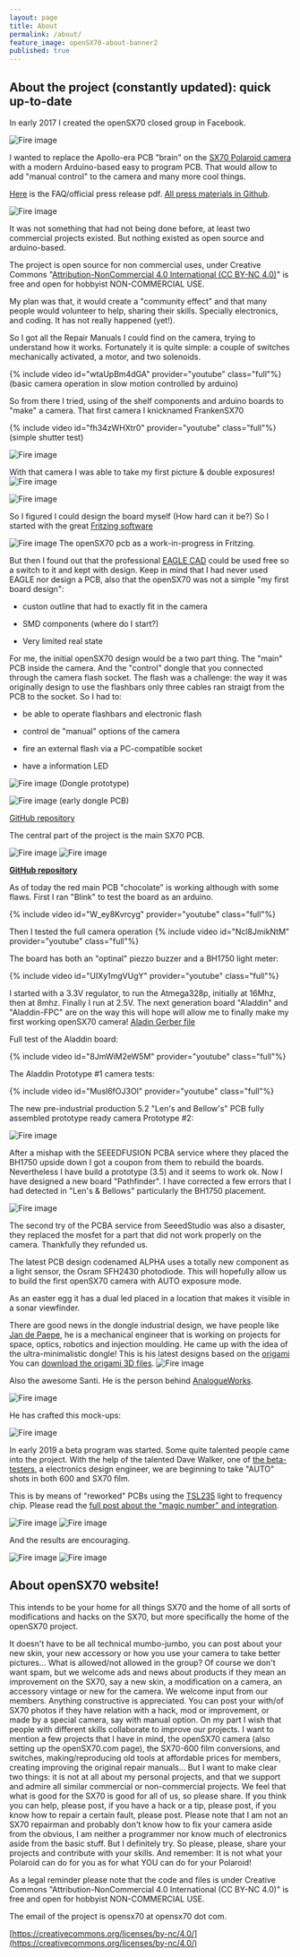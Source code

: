 ```yaml
---
layout: page
title: About
permalink: /about/
feature_image: openSX70-about-banner2
published: true
---
```

## About the project (constantly updated): quick up-to-date

In early 2017 I created the openSX70 closed group in Facebook.

![Fire image]({{site.url}}/{{site.baseurl}}img/about/opensx70-early-prototype.jpg)

I wanted to replace the Apollo-era PCB "brain" on the [SX70 Polaroid camera](https://en.wikipedia.org/wiki/Polaroid_SX-70) with a modern Arduino-based easy to program PCB.
That would allow to add "manual control" to the camera and many more cool things.

[Here](https://github.com/openSX70/Press/raw/master/openSX70%20press%20release%20(2018).pdf) is the FAQ/official press release pdf. [All press materials in Github](https://github.com/openSX70/Press).

![Fire image]({{site.url}}/{{site.baseurl}}img/about/openSX70-camera-about.jpg)

It was not something that had not being done before, at least two commercial projects existed. But nothing existed as open source and arduino-based.

The project is open source for non commercial uses, under Creative Commons "[Attribution-NonCommercial 4.0 International (CC BY-NC 4.0)](https://creativecommons.org/licenses/by-nc/4.0/)" is free and open for hobbyist NON-COMMERCIAL USE.


My plan was that, it would create a "community effect" and that many people would volunteer to help, sharing their skills. 
Specially electronics, and coding. It has not really happened (yet!).

So I got all the Repair Manuals I could find on the camera, trying to understand how it works. Fortunately it is quite simple: a couple of switches mechanically activated, a motor, and two solenoids.

{% include video id="wtaUpBm4dGA" provider="youtube" class="full"%}
(basic camera operation in slow motion controlled by arduino)

So from there I tried, using of the shelf components and arduino boards to "make" a camera. That first camera I knicknamed FrankenSX70

{% include video id="fh34zWHXtr0" provider="youtube" class="full"%}
(simple shutter test)

![Fire image]({{site.url}}/{{site.baseurl}}img/about/FrankenSX70_camera.jpg)


With that camera I was able to take my first picture & double exposures!
![Fire image]({{site.url}}/{{site.baseurl}}img/about/FrankenSX70-pics-01.jpg)

![Fire image]({{site.url}}/{{site.baseurl}}img/about/FrankenSX70-pics-03.jpg)


So I figured I could design the board myself (How hard can it be?) So I started with the great [Fritzing software](http://fritzing.org/home/)

![Fire image]({{site.url}}/{{site.baseurl}}img/about/Fritzing_openSX70.jpg)
The openSX70 pcb as a work-in-progress in Fritzing.


But then I found out that the professional [EAGLE CAD](https://www.autodesk.com/products/eagle/free-download) could be used free so a switch to it and kept with design. 
Keep in mind that I had never used EAGLE nor design a PCB, also that the openSX70 was not a simple "my first board design":

- custon outline that had to exactly fit in the camera

- SMD components (where do I start?)

- Very limited real state

For me, the initial openSX70 design would be a two part thing. 
The "main" PCB inside the camera. And the "control" dongle that you connected through the camera flash socket.
The flash was a challenge: the way it was originally design to use the flashbars only three cables ran straigt from the PCB to the socket.
So I had to:

- be able to operate flashbars and electronic flash

- control de "manual" options of the camera

- fire an external flash via a PC-compatible socket

- have a information LED

![Fire image]({{site.url}}/{{site.baseurl}}img/about/openSX70-dongle-protoboard.jpg)
(Dongle prototype)


![Fire image]({{site.url}}/{{site.baseurl}}img/about/openSX70-dongle-early-PCB.jpg)
(early dongle PCB)

[GitHub repository](https://github.com/openSX70/openSX70-dongle-PCB)


The central part of the project is the main SX70 PCB.

![Fire image]({{site.url}}/{{site.baseurl}}img/about/openSX70-board-evolution.jpg)
![Fire image]({{site.url}}/{{site.baseurl}}img/2018/03/20180318_Lens_and_Bellows_PCB-01.jpg)

**[GitHub repository](https://github.com/openSX70/openSX70-PCB)**

As of today the red main PCB "chocolate" is working although with some flaws.
First I ran "Blink" to test the board as an arduino.

{% include video id="W_ey8Kvrcyg" provider="youtube" class="full"%}

Then I tested the full camera operation
{% include video id="Ncl8JmikNtM" provider="youtube" class="full"%}


The board has both an "optinal" piezzo buzzer and a BH1750 light meter:

{% include video id="UIXy1mgVUgY" provider="youtube" class="full"%}

I started with a 3.3V regulator, to run the Atmega328p, initially at 16Mhz, then at 8mhz. Finally I run at 2.5V.
The next generation board "Aladdin" and "Aladdin-FPC" are on the way this will hope will allow me to finally make my first working openSX70 camera!
[Aladin Gerber file](https://jlcpcb.com/quote/gerberview/384a1219-f09c-47bd-b12d-b0953c882ebe_1_0_2.html)

Full test of the Aladdin board:

{% include video id="8JmWiM2eW5M" provider="youtube" class="full"%}

The Aladdin Prototype #1 camera tests:

{% include video id="Musl6fOJ3OI" provider="youtube" class="full"%}

The new pre-industrial production 5.2 "Len's and Bellow's" PCB fully assembled prototype ready camera Prototype #2:

![Fire image]({{site.url}}/{{site.baseurl}}img/about/20180318_Lens_and_Bellows_assembled_PCB_600DPI.jpg)

After a mishap with the SEEEDFUSION PCBA service where they placed the BH1750 upside down I got a coupon from them to rebuild the boards. Nevertheless I have build a prototype (3.5) and it seems to work ok. Now I have designed a new board "Pathfinder". I have corrected a few errors that I had detected in "Len's & Bellows" particularly the BH1750 placement.

![Fire image]({{site.url}}/{{site.baseurl}}img/2018/05/opensx70-pathfinder-02.jpg)

The second try of the PCBA service from SeeedStudio was also a disaster, they replaced the mosfet for a part that did not work properly on the camera. Thankfully they refunded us.

The latest PCB design codenamed ALPHA uses a totally new component as a light sensor, the Osram SFH2430 photodiode. This will hopefully allow us to build the first openSX70 camera with AUTO exposure mode. 

As an easter egg it has a dual led placed in a location that makes it visible in a sonar viewfinder.

There are good news in the dongle industrial design, we have people like 
[Jan de Paepe](https://l.facebook.com/l.php?u=https%3A%2F%2Fwww.instagram.com%2Forion1615%2F%3Ffbclid%3DIwAR1O4STjvHRMUPCu__cXh5wVy3asu18_OuNKdxiotkKOxvvq3abUH6ZAUJc&h=AT21bVd1tHri9DpwjE_Mk-Mq-8UI4gSHnKOBFEjPx2IVjdsL3N0cNyNsRl0KJy1rE8APYI5hwoJUNebpNrhIz5872xJyBB-IWXAQUVBuU7YJpiW6Olpbu39XPGbOVA4KbA), he is a mechanical engineer that is working on projects for space, optics, robotics and injection moulding. He came up with the idea of the ultra-minimalistic dongle! 
This is his latest designs based on the [origami](https://opensx70.com/posts/2019/01/origami) You can [download the origami 3D files](https://a360.co/2Fh2kz5).
![Fire image]({{site.url}}/{{site.baseurl}}img/2019/02/jans-origami3.jpg)

Also the awesome Santi. He is the person behind [AnalogueWorks](http://analogueworks.wixsite.com/analogueworks/copia-de-instant-film-type-100).

![Fire image]({{site.url}}/{{site.baseurl}}img/2019/02/santi-0.jpg)

He has crafted this mock-ups:

![Fire image]({{site.url}}/{{site.baseurl}}img/2019/02/analogueworks-04.jpg)

In early 2019 a beta program was started. Some quite talented people came into the project. With the help of the talented Dave Walker, one of [the beta-testers](https://opensx70.com/posts/2019/02/meet-the-beta-testers), a electronics design engineer, we are beginning to take "AUTO" shots in both 600 and SX70 film.

This is by means of "reworked" PCBs using the [TSL235](https://ams.com/documents/20143/36005/TSL235R_DS000120_3-00.pdf) light to frequency chip. Please read the [full post about the "magic number" and integration](https://opensx70.com/posts/2019/04/autoexposure).

![Fire image]({{site.url}}/{{site.baseurl}}img/2019/04/20190404_auto_rework-08.jpg)
![Fire image]({{site.url}}/{{site.baseurl}}img/2019/04/20190404_auto_rework-09.jpg)

And the results are encouraging.

![Fire image]({{site.url}}/{{site.baseurl}}img/2019/04/20190404_auto_rework-16.jpg)
![Fire image]({{site.url}}/{{site.baseurl}}img/2019/04/20190404_auto_rework-17.jpg)

## About openSX70 website!
This intends to be your home for all things SX70 and the home of all sorts of modifications and hacks on the SX70, but more specifically the home of the openSX70 project.

It doesn't have to be all technical mumbo-jumbo, you can post about your new skin, your new accessory or how you use your camera to take better pictures...
What is allowed/not allowed in the group?
Of course we don't want spam, but we welcome ads and news about products if they mean an improvement on the SX70, say a new skin, a modification on a camera, an accessory vintage or new for the camera.
We welcome input from our members. Anything constructive is appreciated.
You can post your with/of SX70 photos if they have relation with a hack, mod or improvement, or made by a special camera, say with manual option.
On my part I wish that people with different skills collaborate to improve our projects.
I want to mention a few projects that I have in mind, the openSX70 camera (also setting up the openSX70.com page), the SX70-600 film conversions, and switches, making/reproducing old tools at affordable prices for members, creating improving the original repair manuals...
But I want to make clear two things: it is not at all about my personal projects, and that we support and admire all similar commercial or non-commercial  projects. We feel that what is good for the SX70 is good for all of us, so please share.
If you think you can help, please post, if you have a hack or a tip, please post, if you know how to repair a certain fault, please post.
Please note that I am not an SX70 repairman and probably don't know how to fix your camera aside from the obvious, I am neither a programmer nor know much of electronics aside from the basic stuff. But I definitely try.
So please, please, share your projects and contribute with your skills. And remember:
It is not what your Polaroid can do for you as for what YOU can do for your Polaroid!

As a legal reminder please note that the code and files is under Creative Commons "Attribution-NonCommercial 4.0 International (CC BY-NC 4.0)" is free and open for hobbyist NON-COMMERCIAL USE.

The email of the project is opensx70 at opensx70 dot com.

[https://creativecommons.org/licenses/by-nc/4.0/](https://creativecommons.org/licenses/by-nc/4.0/)
